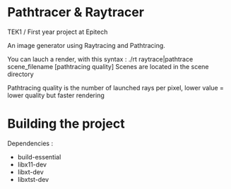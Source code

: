 Pathtracer & Raytracer
======================
TEK1 / First year project at Epitech

An image generator using Raytracing and Pathtracing.

You can lauch a render, with this syntax :
./rt raytrace|pathtrace scene_filename [pathtracing quality]
Scenes are located in the scene directory

Pathtracing quality is the number of launched rays per pixel, lower value = lower quality but faster rendering

Building the project
====================
Dependencies :
- build-essential
- libx11-dev 
- libxt-dev 
- libxtst-dev 
